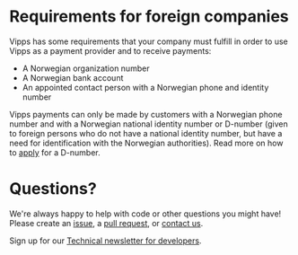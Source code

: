 # Requirements for foreign companies

Vipps has some requirements that your company must fulfill in order to use Vipps as a payment provider and to receive payments:
* A Norwegian organization number
* A Norwegian bank account
* An appointed contact person with a Norwegian phone and identity number

Vipps payments can only be made by customers with a Norwegian phone number and with a Norwegian national identity number or D-number (given to foreign persons who do not have a national identity number, but have a need for identification with the Norwegian authorities).
Read more on how to [apply](https://www.skatteetaten.no/en/person/foreign/norwegian-identification-number/) for a D-number.

# Questions?

We're always happy to help with code or other questions you might have!
Please create an [issue](https://github.com/vippsas/vipps-developers/issues),
a [pull request](https://github.com/vippsas/vipps-developers/pulls),
or [contact us](https://github.com/vippsas/vipps-developers/blob/master/contact.md).

Sign up for our [Technical newsletter for developers](https://github.com/vippsas/vipps-developers/tree/master/newsletters).
